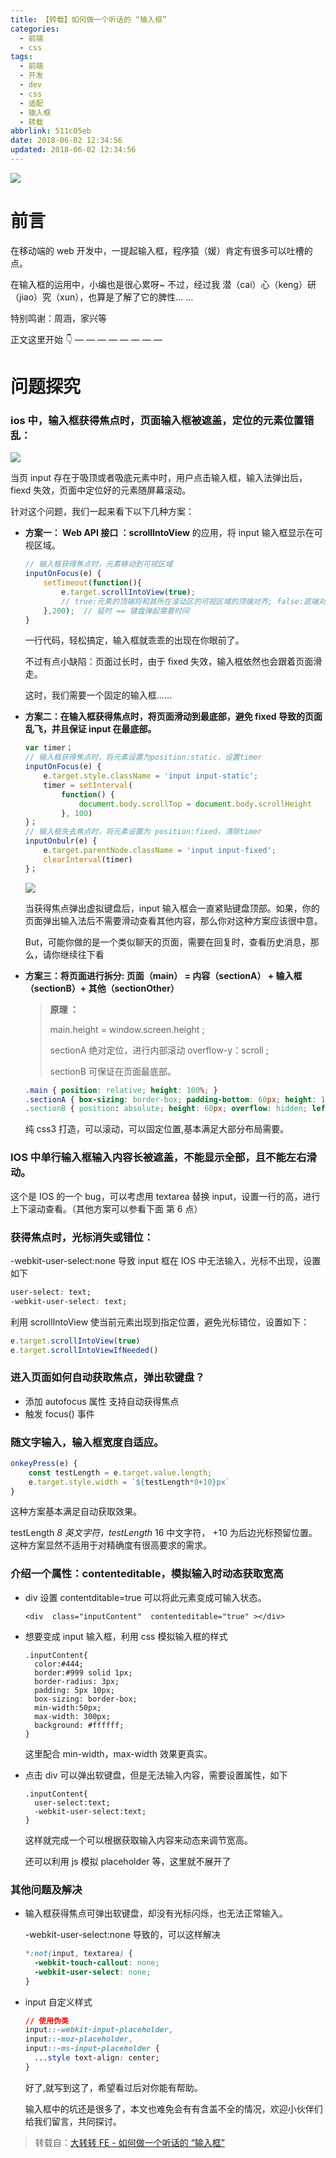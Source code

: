 ```yaml
---
title: 【转载】如何做一个听话的 “输入框”
categories:
  - 前端
  - css
tags:
  - 前端
  - 开发
  - dev
  - css
  - 适配
  - 输入框
  - 转载
abbrlink: 511c05eb
date: 2018-06-02 12:34:56
updated: 2018-06-02 12:34:56
---
```


![](https://image.xuebin.me/006tNc79ly1fthmpshtt8j30za0tk16q.jpg)

# 前言

在移动端的 web 开发中，一提起输入框，程序猿（媛）肯定有很多可以吐槽的点。

在输入框的运用中，小编也是很心累呀~
不过，经过我 潜（cai）心（keng）研（jiao）究（xun），也算是了解了它的脾性… …

特别鸣谢：周涵，家兴等

正文这里开始 👇 — — — — — — — —

<!-- more -->

# 问题探究

### ios 中，输入框获得焦点时，页面输入框被遮盖，定位的元素位置错乱：

![](https://image.xuebin.me/006tNc79ly1fthmq7s8gzj310e0vqhdt.jpg)

当页 input 存在于吸顶或者吸底元素中时，用户点击输入框，输入法弹出后，fiexd 失效，页面中定位好的元素随屏幕滚动。

针对这个问题，我们一起来看下以下几种方案：

- **方案一： Web API 接口 ：scrollIntoView** 的应用，将 input 输入框显示在可视区域。

  ```javascript
  // 输入框获得焦点时，元素移动到可视区域
  inputOnFocus(e) {
      setTimeout(function(){
          e.target.scrollIntoView(true);
          // true:元素的顶端将和其所在滚动区的可视区域的顶端对齐; false:底端对齐。
      },200);  // 延时 == 键盘弹起需要时间
  }
  ```

  一行代码，轻松搞定，输入框就乖乖的出现在你眼前了。

  不过有点小缺陷：页面过长时，由于 fixed 失效，输入框依然也会跟着页面滑走。

  这时，我们需要一个固定的输入框……

- **方案二：在输入框获得焦点时，将页面滑动到最底部，避免 fixed 导致的页面乱飞，并且保证 input 在最底部。**

  ```javascript
  var timer；
  // 输入框获得焦点时，将元素设置为position:static，设置timer
  inputOnFocus(e) {
      e.target.style.className = 'input input-static';
      timer = setInterval(
          function() {
              document.body.scrollTop = document.body.scrollHeight
          }, 100)
  }；
  // 输入框失去焦点时，将元素设置为 position:fixed，清除timer
  inputOnbulr(e) {
      e.target.parentNode.className = 'input input-fixed';
      clearInterval(timer)
  }；
  ```

  ![](https://image.xuebin.me/006tNc79ly1fthmqsb7gnj30s60p07m1.jpg)

  当获得焦点弹出虚拟键盘后，input 输入框会一直紧贴键盘顶部。如果，你的页面弹出输入法后不需要滑动查看其他内容，那么你对这种方案应该很中意。

  But，可能你做的是一个类似聊天的页面，需要在回复时，查看历史消息，那么，请你继续往下看

- **方案三：将页面进行拆分: 页面（main） = 内容（sectionA） + 输入框（sectionB）+ 其他（sectionOther）**

  > **原理 ：**
  >
  > main.height = window.screen.height ;
  >
  > sectionA 绝对定位，进行内部滚动 overflow-y：scroll ;
  >
  > sectionB 可保证在页面最底部。

  ```css
  .main { position: relative; height: 100%; }
  .sectionA { box-sizing: border-box; padding-bottom: 60px; height: 100%; overflow-y: scroll; -webkit-overflow-scrolling: touch //为了使滚动流畅，sectionA 添加属性 }
  .sectionB { position: absolute; height: 60px; overflow: hidden; left: 0; right: 0; bottom: 0; }
  ```

  纯 css3 打造，可以滚动，可以固定位置,基本满足大部分布局需要。

### IOS 中单行输入框输入内容长被遮盖，不能显示全部，且不能左右滑动。

这个是 IOS 的一个 bug，可以考虑用 textarea 替换 input，设置一行的高，进行上下滚动查看。（其他方案可以参看下面 第 6 点）

### 获得焦点时，光标消失或错位：

-webkit-user-select:none 导致 input 框在 IOS 中无法输入，光标不出现，设置如下

```css
user-select: text;
-webkit-user-select: text;
```

利用 scrollIntoView 使当前元素出现到指定位置，避免光标错位，设置如下：

```javascript
e.target.scrollIntoView(true)
e.target.scrollIntoViewIfNeeded()
```

### 进入页面如何自动获取焦点，弹出软键盘？

- 添加 autofocus 属性 支持自动获得焦点
- 触发 focus() 事件

### 随文字输入，输入框宽度自适应。

```Javascript
onkeyPress(e) {
	const testLength = e.target.value.length;
	e.target.style.width = `${testLength*8+10}px`
}
```

这种方案基本满足自动获取效果。

testLength _8 英文字符，testLength_ 16 中文字符， +10 为后边光标预留位置。
这种方案显然不适用于对精确度有很高要求的需求。

### 介绍一个属性：contenteditable，模拟输入时动态获取宽高

- div 设置 contentditable=true 可以将此元素变成可输入状态。

  ```
  <div  class="inputContent"  contenteditable="true" ></div>
  ```

- 想要变成 input 输入框，利用 css 模拟输入框的样式

  ```
  .inputContent{
    color:#444;
    border:#999 solid 1px;
    border-radius: 3px;
    padding: 5px 10px;
    box-sizing: border-box;
    min-width:50px;
    max-width: 300px;
    background: #ffffff;
  }
  ```

  这里配合 min-width，max-width 效果更真实。

- 点击 div 可以弹出软键盘，但是无法输入内容，需要设置属性，如下

  ```
  .inputContent{
    user-select:text;
    -webkit-user-select:text;
  }
  ```

  这样就完成一个可以根据获取输入内容来动态来调节宽高。

  还可以利用 js 模拟 placeholder 等，这里就不展开了

### 其他问题及解决

- 输入框获得焦点可弹出软键盘，却没有光标闪烁，也无法正常输入。

  -webkit-user-select:none 导致的，可以这样解决

  ```css
  *:not(input, textarea) {
    -webkit-touch-callout: none;
    -webkit-user-select: none;
  }
  ```

- input 自定义样式

  ```css
  // 使用伪类
  input::-webkit-input-placeholder,
  input::-moz-placeholder,
  input::-ms-input-placeholder {
    ...style text-align: center;
  }
  ```

  好了,就写到这了，希望看过后对你能有帮助。

  输入框中的坑还是很多了，本文也难免会有有含盖不全的情况，欢迎小伙伴们给我们留言，共同探讨。

> 转载自：[大转转 FE - 如何做一个听话的 “输入框”](https://zzfe.org/#/detail/5a8e3e67e772cd17475c8c6b)
